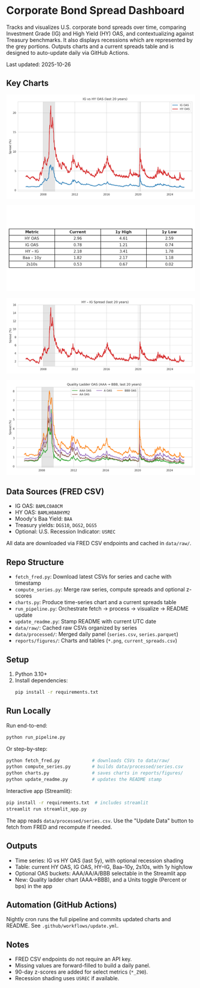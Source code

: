 # Corporate Bond Spread Dashboard

Tracks and visualizes U.S. corporate bond spreads over time, comparing Investment Grade (IG) and High Yield (HY) OAS, and contextualizing against Treasury benchmarks. It also displays recessions which are represented by the grey portions. Outputs charts and a current spreads table and is designed to auto-update daily via GitHub Actions.

Last updated: 2025-10-26

## Key Charts
![IG vs HY OAS (last 20y)](reports/figures/ig_hy_oas_20y.png)

![Current Spreads Table](reports/figures/current_spreads.png)

![HY – IG Spread (last 20y)](reports/figures/hy_ig_spread_20y.png)

![Quality Ladder OAS (AAA → BBB, last 20y)](reports/figures/quality_ladder_20y.png)

## Data Sources (FRED CSV)
- IG OAS: `BAMLC0A0CM`
- HY OAS: `BAMLH0A0HYM2`
- Moody's Baa Yield: `BAA`
- Treasury yields: `DGS10`, `DGS2`, `DGS5`
- Optional: U.S. Recession Indicator: `USREC`

All data are downloaded via FRED CSV endpoints and cached in `data/raw/`.

## Repo Structure
- `fetch_fred.py`: Download latest CSVs for series and cache with timestamp
- `compute_series.py`: Merge raw series, compute spreads and optional z-scores
- `charts.py`: Produce time-series chart and a current spreads table
- `run_pipeline.py`: Orchestrate fetch → process → visualize → README update
- `update_readme.py`: Stamp README with current UTC date
- `data/raw/`: Cached raw CSVs organized by series
- `data/processed/`: Merged daily panel (`series.csv`, `series.parquet`)
- `reports/figures/`: Charts and tables (`*.png`, `current_spreads.csv`)

## Setup
1. Python 3.10+
2. Install dependencies:
   ```bash
   pip install -r requirements.txt
   ```

## Run Locally
Run end-to-end:
```bash
python run_pipeline.py
```

Or step-by-step:
```bash
python fetch_fred.py            # downloads CSVs to data/raw/
python compute_series.py        # builds data/processed/series.csv
python charts.py                # saves charts in reports/figures/
python update_readme.py         # updates the README stamp
```

Interactive app (Streamlit):
```bash
pip install -r requirements.txt  # includes streamlit
streamlit run streamlit_app.py
```
The app reads `data/processed/series.csv`. Use the "Update Data" button to fetch from FRED and recompute if needed.

## Outputs
- Time series: IG vs HY OAS (last 5y), with optional recession shading
- Table: current HY OAS, IG OAS, HY–IG, Baa–10y, 2s10s, with 1y high/low
- Optional OAS buckets: AAA/AA/A/BBB selectable in the Streamlit app
 - New: Quality ladder chart (AAA→BBB), and a Units toggle (Percent or bps) in the app

## Automation (GitHub Actions)
Nightly cron runs the full pipeline and commits updated charts and README.
See `.github/workflows/update.yml`.

## Notes
- FRED CSV endpoints do not require an API key.
- Missing values are forward-filled to build a daily panel.
- 90-day z-scores are added for select metrics (`*_Z90`).
- Recession shading uses `USREC` if available.
